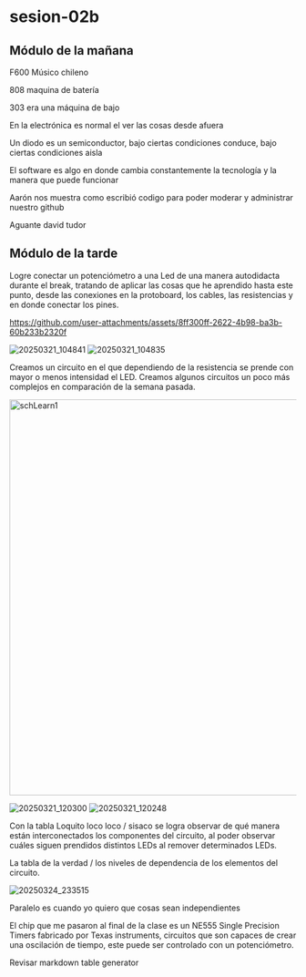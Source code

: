 # sesion-02b

## Módulo de la mañana

F600 Músico chileno

808 maquina de batería

303 era una máquina de bajo

En la electrónica es normal el ver las cosas desde afuera

Un diodo es un semiconductor, bajo ciertas condiciones conduce, bajo ciertas condiciones aisla

El software es algo en donde cambia constantemente la tecnología y la manera que puede funcionar

Aarón nos muestra como escribió codigo para poder moderar y administrar nuestro github

Aguante david tudor

## Módulo de la tarde

Logre conectar un potenciómetro a una Led de una manera autodidacta durante el break, tratando de aplicar las cosas que he aprendido hasta este punto, desde las conexiones en la protoboard, los cables, las resistencias y en donde conectar los pines.

<https://github.com/user-attachments/assets/8ff300ff-2622-4b98-ba3b-60b233b2320f>

![20250321_104841](https://github.com/user-attachments/assets/93aacab4-7aa2-4ebb-9cbe-0027d1c5bb48)
![20250321_104835](https://github.com/user-attachments/assets/a9d95722-7252-4d85-a8e2-93302eaa1228)

Creamos un circuito en el que dependiendo de la resistencia se prende con mayor o menos intensidad el LED.
Creamos algunos circuitos un poco más complejos en comparación de la semana pasada.

<img width="695" alt="schLearn1" src="https://github.com/user-attachments/assets/2d4b8a6b-4a42-469a-b441-13af3e9e4016" />

![20250321_120300](https://github.com/user-attachments/assets/c2326afd-2fe6-4725-a474-eb8f3741f12a)
![20250321_120248](https://github.com/user-attachments/assets/f1f4c205-ce1e-48d7-8a13-f238dc88e31d)

Con la tabla Loquito loco loco / sisaco se logra observar de qué manera están interconectados los componentes del circuito, al poder observar cuáles siguen prendidos distintos LEDs al remover determinados LEDs.

La tabla de la verdad / los niveles de dependencia de los elementos del circuito.

![20250324_233515](https://github.com/user-attachments/assets/2a6f40b5-b462-496a-ae39-93e833b4c973)

Paralelo es cuando yo quiero que cosas sean independientes

El chip que me pasaron al final de la clase es un NE555 Single Precision Timers fabricado por Texas instruments, circuitos que son capaces de crear una oscilación de tiempo, este puede ser controlado con un potenciómetro.

Revisar markdown table generator
